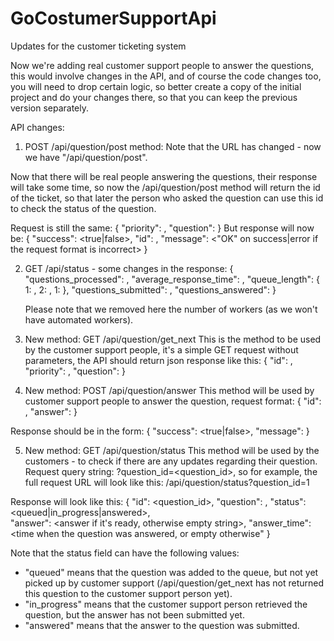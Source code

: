# GoCostumerSupportApi

Updates for the customer ticketing system



Now we're adding real customer support people to answer the questions, this would involve changes in the API,
and of course the code changes too, you will need to drop certain logic, so better create a copy of the initial
project and do your changes there, so that you can keep the previous version separately.

API changes:

1. POST /api/question/post method:
Note that the URL has changed - now we have "/api/question/post".

Now that there will be real people answering the questions, their response will take some time,
so now the /api/question/post method will return the id of the ticket, so that later the person who asked
the question can use this id to check the status of the question.

Request is still the same:
    {
      "priority": <priority>,
      "question": <text of the question>
    }
    But response will now be:
    {
      "success": <true|false>,
      "id": <created ticket id or empty on error>,
      "message": <"OK" on success|error if the request format is incorrect>
    }

2. GET /api/status - some changes in the response:
    {
      "questions_processed": <total number of answered questions>,
      "average_response_time": <average time for a request to be answered>,
      "queue_length":
        {
          1: <length of first priority queue>,
          2: <length of second priority queue>,
          1: <length of third priority queue>
        },
      "questions_submitted": <total number of questions submitted>,
      "questions_answered": <total number of questions answered>
    }

    Please note that we removed here the number of workers (as we won't have automated workers).

3. New method: GET /api/question/get_next
This is the method to be used by the customer support people, it's a simple GET
request without parameters, the API should return json response like this:
  {
    "id": <question id>,
    "priority": <question priority>,
    "question": <text of the question>
  }

4. New method: POST /api/question/answer
This method will be used by customer support people to answer the question, request format:
 {
   "id": <question id that is being answered>,
   "answer": <text of the answer>
 }

 Response should be in the form:
 {
   "success": <true|false>,
   "message": <error if the request has wrong format or question id not found>
 }

5. New method: GET /api/question/status
This method will be used by the customers - to check if there are any updates
regarding their question.
Request query string: ?question_id=<question_id>, so for example, the full request
URL will look like this: /api/question/status?question_id=1

Response will look like this:
  {
    "id": <question_id>,
    "question": <text of the question>,
    "status": <queued|in_progress|answered>,  
    "answer": <answer if it's ready, otherwise empty string>,
    "answer_time": <time when the question was answered, or empty otherwise"
  }

Note that the status field can have the following values:
 - "queued" means that the question was added to the queue, but not yet picked up
by customer support (/api/question/get_next has not returned this question to
the customer support person yet).
 - "in_progress" means that the customer support person retrieved the question,
 but the answer has not been submitted yet.
 - "answered" means that the answer to the question was submitted.



